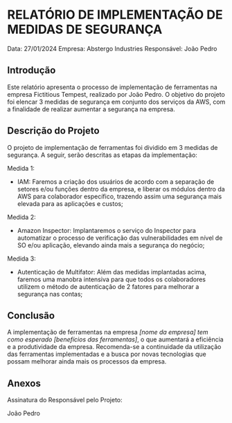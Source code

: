 # RELATÓRIO DE IMPLEMENTAÇÃO DE MEDIDAS DE SEGURANÇA

Data: 27/01/2024
Empresa: Abstergo Industries 
Responsável: João Pedro

## Introdução
Este relatório apresenta o processo de implementação de ferramentas na empresa Fictitious Tempest, realizado por João Pedro. O objetivo do projeto foi elencar 3 medidas de segurança em conjunto dos serviços da AWS, com a finalidade de realizar aumentar a segurança na empresa.

## Descrição do Projeto
O projeto de implementação de ferramentas foi dividido em 3 medidas de segurança. A seguir, serão descritas as etapas da implementação:

Medida 1: 
- IAM: Faremos a criação dos usuários de acordo com a separação de setores e/ou funções dentro da empresa, e liberar os módulos dentro da AWS para colaborador específico, trazendo assim uma segurança mais elevada para as aplicações e custos;

Medida 2: 
- Amazon Inspector: Implantaremos o serviço do Inspector para automatizar o processo de verificação das vulnerabilidades em nível de SO e/ou aplicação, elevando ainda mais a segurança do negócio;

Medida 3: 
- Autenticação de Multifator: Além das medidas implantadas acima, faremos uma manobra intensiva para que todos os colaboradores utilizem o método de autenticação de 2 fatores para melhorar a segurança nas contas;


## Conclusão
A implementação de ferramentas na empresa *[nome da empresa] tem como esperado [benefícios das ferramentas]*, o que aumentará a eficiência e a produtividade da empresa. Recomenda-se a continuidade da utilização das ferramentas implementadas e a busca por novas tecnologias que possam melhorar ainda mais os processos da empresa.

## Anexos



Assinatura do Responsável pelo Projeto:

João Pedro